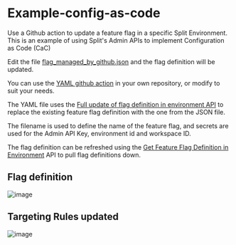 # Example-config-as-code
Use a Github action to update a feature flag in a specific Split Environment. This is an example of using Split's Admin APIs to implement Configuration as Code (CaC)

Edit the file [flag_managed_by_github.json](flag_managed_by_github.json) and the flag definition will be updated. 

You can use the [YAML github action](.github/workflows/api_call_on_file_change.yml) in your own repository, or modify to suit your needs. 

The YAML file uses the [Full update of flag definition in environment API](https://docs.split.io/reference/full-update-feature-flag-definition-in-environment)  to replace the existing feature flag definition with the one from the JSON file. 

The filename is used to define the name of the feature flag, and secrets are used for the Admin API Key, environment id and workspace ID. 

The flag definition can be refreshed using the [Get Feature Flag Definition in Environment](https://docs.split.io/reference/get-feature-flag-definition-in-environment) API to pull flag definitions down. 

## Flag definition
![image](https://github.com/Split-Community/example-config-as-code/assets/1207274/dbd86ec2-030d-4aa7-8046-840357ab4661)


## Targeting Rules updated
![image](https://github.com/Split-Community/example-config-as-code/assets/1207274/f1afd825-8db5-4542-858e-1c3782eabc75)
